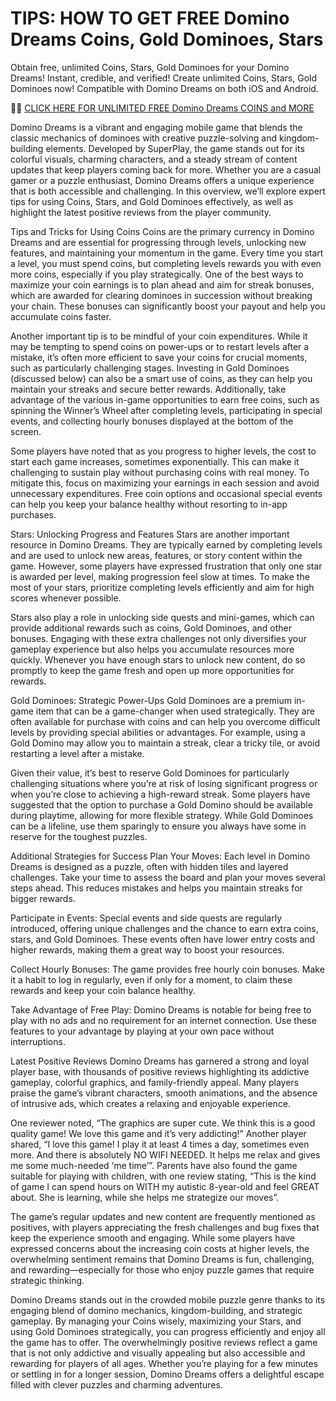 # TIPS: HOW TO GET FREE Domino Dreams Coins, Gold Dominoes, Stars

Obtain free, unlimited Coins, Stars, Gold Dominoes for your Domino Dreams! Instant, credible, and verified! Create unlimited Coins, Stars, Gold Dominoes now! Compatible with Domino Dreams on both iOS and Android.

🧡🧡 <a href="https://cutt.ly/PeDrZtPm">CLICK HERE FOR UNLIMITED FREE Domino Dreams COINS and MORE</a>

Domino Dreams is a vibrant and engaging mobile game that blends the classic mechanics of dominoes with creative puzzle-solving and kingdom-building elements. Developed by SuperPlay, the game stands out for its colorful visuals, charming characters, and a steady stream of content updates that keep players coming back for more. Whether you are a casual gamer or a puzzle enthusiast, Domino Dreams offers a unique experience that is both accessible and challenging. In this overview, we’ll explore expert tips for using Coins, Stars, and Gold Dominoes effectively, as well as highlight the latest positive reviews from the player community.

Tips and Tricks for Using Coins
Coins are the primary currency in Domino Dreams and are essential for progressing through levels, unlocking new features, and maintaining your momentum in the game. Every time you start a level, you must spend coins, but completing levels rewards you with even more coins, especially if you play strategically. One of the best ways to maximize your coin earnings is to plan ahead and aim for streak bonuses, which are awarded for clearing dominoes in succession without breaking your chain. These bonuses can significantly boost your payout and help you accumulate coins faster.

Another important tip is to be mindful of your coin expenditures. While it may be tempting to spend coins on power-ups or to restart levels after a mistake, it’s often more efficient to save your coins for crucial moments, such as particularly challenging stages. Investing in Gold Dominoes (discussed below) can also be a smart use of coins, as they can help you maintain your streaks and secure better rewards. Additionally, take advantage of the various in-game opportunities to earn free coins, such as spinning the Winner’s Wheel after completing levels, participating in special events, and collecting hourly bonuses displayed at the bottom of the screen.

Some players have noted that as you progress to higher levels, the cost to start each game increases, sometimes exponentially. This can make it challenging to sustain play without purchasing coins with real money. To mitigate this, focus on maximizing your earnings in each session and avoid unnecessary expenditures. Free coin options and occasional special events can help you keep your balance healthy without resorting to in-app purchases.

Stars: Unlocking Progress and Features
Stars are another important resource in Domino Dreams. They are typically earned by completing levels and are used to unlock new areas, features, or story content within the game. However, some players have expressed frustration that only one star is awarded per level, making progression feel slow at times. To make the most of your stars, prioritize completing levels efficiently and aim for high scores whenever possible.

Stars also play a role in unlocking side quests and mini-games, which can provide additional rewards such as coins, Gold Dominoes, and other bonuses. Engaging with these extra challenges not only diversifies your gameplay experience but also helps you accumulate resources more quickly. Whenever you have enough stars to unlock new content, do so promptly to keep the game fresh and open up more opportunities for rewards.

Gold Dominoes: Strategic Power-Ups
Gold Dominoes are a premium in-game item that can be a game-changer when used strategically. They are often available for purchase with coins and can help you overcome difficult levels by providing special abilities or advantages. For example, using a Gold Domino may allow you to maintain a streak, clear a tricky tile, or avoid restarting a level after a mistake.

Given their value, it’s best to reserve Gold Dominoes for particularly challenging situations where you’re at risk of losing significant progress or when you’re close to achieving a high-reward streak. Some players have suggested that the option to purchase a Gold Domino should be available during playtime, allowing for more flexible strategy. While Gold Dominoes can be a lifeline, use them sparingly to ensure you always have some in reserve for the toughest puzzles.

Additional Strategies for Success
Plan Your Moves: Each level in Domino Dreams is designed as a puzzle, often with hidden tiles and layered challenges. Take your time to assess the board and plan your moves several steps ahead. This reduces mistakes and helps you maintain streaks for bigger rewards.

Participate in Events: Special events and side quests are regularly introduced, offering unique challenges and the chance to earn extra coins, stars, and Gold Dominoes. These events often have lower entry costs and higher rewards, making them a great way to boost your resources.

Collect Hourly Bonuses: The game provides free hourly coin bonuses. Make it a habit to log in regularly, even if only for a moment, to claim these rewards and keep your coin balance healthy.

Take Advantage of Free Play: Domino Dreams is notable for being free to play with no ads and no requirement for an internet connection. Use these features to your advantage by playing at your own pace without interruptions.

Latest Positive Reviews
Domino Dreams has garnered a strong and loyal player base, with thousands of positive reviews highlighting its addictive gameplay, colorful graphics, and family-friendly appeal. Many players praise the game’s vibrant characters, smooth animations, and the absence of intrusive ads, which creates a relaxing and enjoyable experience.

One reviewer noted, “The graphics are super cute. We think this is a good quality game! We love this game and it’s very addicting!” Another player shared, “I love this game! I play it at least 4 times a day, sometimes even more. And there is absolutely NO WIFI NEEDED. It helps me relax and gives me some much-needed ‘me time’”. Parents have also found the game suitable for playing with children, with one review stating, “This is the kind of game I can spend hours on WITH my autistic 8-year-old and feel GREAT about. She is learning, while she helps me strategize our moves”.

The game’s regular updates and new content are frequently mentioned as positives, with players appreciating the fresh challenges and bug fixes that keep the experience smooth and engaging. While some players have expressed concerns about the increasing coin costs at higher levels, the overwhelming sentiment remains that Domino Dreams is fun, challenging, and rewarding—especially for those who enjoy puzzle games that require strategic thinking.
 
Domino Dreams stands out in the crowded mobile puzzle genre thanks to its engaging blend of domino mechanics, kingdom-building, and strategic gameplay. By managing your Coins wisely, maximizing your Stars, and using Gold Dominoes strategically, you can progress efficiently and enjoy all the game has to offer. The overwhelmingly positive reviews reflect a game that is not only addictive and visually appealing but also accessible and rewarding for players of all ages. Whether you’re playing for a few minutes or settling in for a longer session, Domino Dreams offers a delightful escape filled with clever puzzles and charming adventures.
